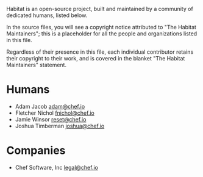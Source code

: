 Habitat is an open-source project, built and maintained by a community of dedicated humans, listed below.

In the source files, you will see a copyright notice attributed to "The Habitat Maintainers"; this is a placeholder for all the people and organizations listed in this file.

Regardless of their presence in this file, each individual contributor retains their copyright to their work, and is covered in the blanket "The Habitat Maintainers" statement.

# Humans

* Adam Jacob <adam@chef.io>
* Fletcher Nichol <fnichol@chef.io>
* Jamie Winsor <reset@chef.io>
* Joshua Timberman <joshua@chef.io>

# Companies

* Chef Software, Inc <legal@chef.io>
